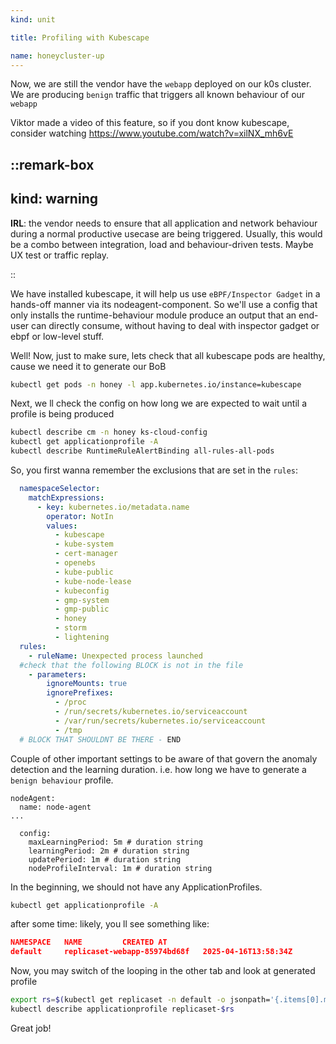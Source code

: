 ```yaml
---
kind: unit

title: Profiling with Kubescape

name: honeycluster-up
---
```


Now, we are still the vendor have the `webapp` deployed on our k0s cluster. 
We are producing `benign` traffic that triggers all known behaviour of our `webapp`

Viktor made a video of this feature, so if you dont know kubescape, consider watching https://www.youtube.com/watch?v=xilNX_mh6vE 

::remark-box
---
kind: warning
---
__IRL__: the vendor needs to ensure that all application and network behaviour during a normal productive usecase
are being triggered. Usually, this would be a combo between integration, load and behaviour-driven tests. Maybe UX test
or traffic replay.

::


We have installed kubescape, it will help us use `eBPF/Inspector Gadget` in a hands-off manner via its nodeagent-component. So  we'll use a config that only installs the runtime-behaviour module produce an output that an end-user can directly consume, without having to deal with inspector gadget or ebpf or low-level stuff.
<!--
TODO: current config incl other stuff, and I dunno why it wants to install clamAV/grype, it shouldn't need it for this exercise, but I havent found the right combo of settings...so currently, there are components being installed, that we dont need. 

Assuming, you havnt deleted the previously cloned repo:

```
cd
cd honeycluster
```
execute the makefile to install it here on k0s:

```sh
make bob
```

While we re waiting, lets move over into the other tab :tab-locator-inline{text='Explorer' name='Explorer'} and watch what's happening on our k0s cluster.

::simple-task
---
:tasks: tasks
:name: make
---
#active
Waiting for all pods to come up

#completed
Congrats! 
::

You can watch the pods becoming blue and select those items you d like to `watch` with the `eye` icon.

 ::image-box
---
:src: module-1/lesson-1/img/explorer.png
:alt: 'This image is still not found - Known issue'
---
:: 
::slide-show
---
slides:
- image: __static__/explorer.png
  alt: "test1 - working on getting paths to CDN right..."
- image: __static__/cover.png
  alt: "test2 is it finding the png?"
---
::
-->
Well! Now, just to make sure, lets check that all kubescape pods are healthy, cause we need it to 
generate our BoB



```sh
kubectl get pods -n honey -l app.kubernetes.io/instance=kubescape
```
Next, we ll check the config on how long we are expected to wait until a profile is being produced

```sh
kubectl describe cm -n honey ks-cloud-config
kubectl get applicationprofile -A
kubectl describe RuntimeRuleAlertBinding all-rules-all-pods
```


So, you first wanna remember the exclusions that are set in the `rules`:
<!-- ::remark-box
---
kind: warning
---
TODO: remove the ignoreMounts/Prefixes by default, havnt found how to do that elegantly
```sh
kubectl edit RuntimeRuleAlertBinding all-rules-all-pods
```
:: -->

```yaml
  namespaceSelector:
    matchExpressions:
      - key: kubernetes.io/metadata.name
        operator: NotIn
        values:
          - kubescape
          - kube-system
          - cert-manager
          - openebs
          - kube-public
          - kube-node-lease
          - kubeconfig
          - gmp-system
          - gmp-public
          - honey
          - storm
          - lightening
  rules:
    - ruleName: Unexpected process launched
  #check that the following BLOCK is not in the file
    - parameters:
        ignoreMounts: true
        ignorePrefixes:
          - /proc
          - /run/secrets/kubernetes.io/serviceaccount
          - /var/run/secrets/kubernetes.io/serviceaccount
          - /tmp
  # BLOCK THAT SHOULDNT BE THERE - END
```


Couple of other important settings to be aware of that govern the anomaly detection and the
learning duration. i.e. how long we have to generate a `benign behaviour` profile. 
<!-- I chose to set these durations to be very small, as this is a demo. 
::remark-box
---
kind: warning
---
TODO: figure out if the annotation in the webapp `kubescape.io/max-sniffing-time: "2m"` takes precendence. it seems to break on k0s
and if it overrides the learningPeriod or the maxlearningPeriod or both. (the `"scanTimeout": "5m"` is related to grype and has nothing to do with the runtime stuff)
:: -->

```
nodeAgent:
  name: node-agent
...

  config:
    maxLearningPeriod: 5m # duration string
    learningPeriod: 2m # duration string
    updatePeriod: 1m # duration string
    nodeProfileInterval: 1m # duration string
```

In the beginning, we should not have any ApplicationProfiles.

```sh
kubectl get applicationprofile -A
```
after some time: likely, you ll see something like:
```json
NAMESPACE   NAME         CREATED AT
default     replicaset-webapp-85974bd68f   2025-04-16T13:58:34Z
```
Now, you may switch of the looping in the other tab and look at generated profile

```sh
export rs=$(kubectl get replicaset -n default -o jsonpath='{.items[0].metadata.name}')
kubectl describe applicationprofile replicaset-$rs
```

<!-- -- ::simple-task
---
:tasks: tasks
:name: appprofempty
---
#active
Delete all application profiles in case you have any

#completed
Yay! All clear!
::  -->

Great job!
